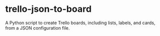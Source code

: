# trello-json-to-board
A Python script to create Trello boards, including lists, labels, and cards, from a JSON configuration file.
